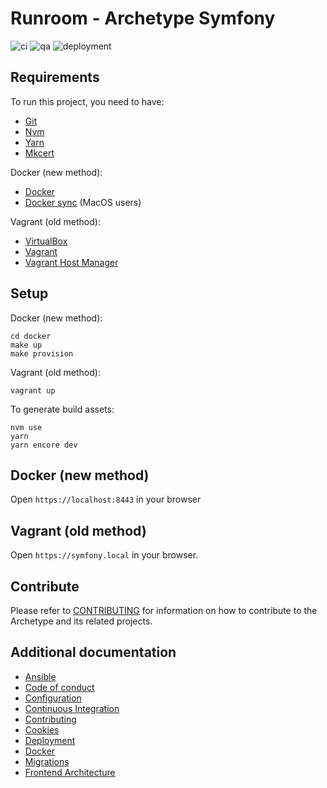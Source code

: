 Runroom - Archetype Symfony
===========================

![ci](https://github.com/Runroom/archetype-symfony/workflows/ci/badge.svg)
![qa](https://github.com/Runroom/archetype-symfony/workflows/qa/badge.svg)
![deployment](https://github.com/Runroom/archetype-symfony/workflows/deployment/badge.svg)

## Requirements

To run this project, you need to have:

- [Git](https://git-scm.com/)
- [Nvm](https://github.com/nvm-sh/nvm)
- [Yarn](https://yarnpkg.com/)
- [Mkcert](https://github.com/FiloSottile/mkcert)

Docker (new method):

- [Docker](https://www.docker.com/)
- [Docker sync](https://github.com/EugenMayer/docker-sync) (MacOS users)

Vagrant (old method):

- [VirtualBox](https://www.virtualbox.org/)
- [Vagrant](https://www.vagrantup.com/)
- [Vagrant Host Manager](https://github.com/devopsgroup-io/vagrant-hostmanager)

## Setup

Docker (new method):

    cd docker
    make up
    make provision

Vagrant (old method):

    vagrant up

To generate build assets:

    nvm use
    yarn
    yarn encore dev

## Docker (new method)

Open `https://localhost:8443` in your browser

## Vagrant (old method)

Open `https://symfony.local` in your browser.

## Contribute

Please refer to [CONTRIBUTING](doc/Contributing.md) for information on how
to contribute to the Archetype and its related projects.

## Additional documentation

- [Ansible](doc/Ansible.md)
- [Code of conduct](doc/Code_of_conduct.md)
- [Configuration](doc/Configuration.md)
- [Continuous Integration](doc/Continuous_integration.md)
- [Contributing](doc/Contributing.md)
- [Cookies](doc/Cookies.md)
- [Deployment](doc/Deployment.md)
- [Docker](doc/Docker.md)
- [Migrations](doc/Migrations.md)
- [Frontend Architecture](doc/frontend/architecture/Index.md)
